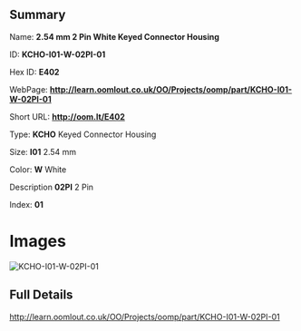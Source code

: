 

## Summary
 
Name: __2.54 mm 2 Pin White Keyed Connector Housing__

ID: __KCHO-I01-W-02PI-01__

Hex ID: __E402__

WebPage: __http://learn.oomlout.co.uk/OO/Projects/oomp/part/KCHO-I01-W-02PI-01__

Short URL: __http://oom.lt/E402__


Type: __KCHO__ Keyed Connector Housing 

Size: __I01__ 2.54 mm 

Color: __W__ White 

Description __02PI__ 2 Pin 

Index: __01__


 # Images
![KCHO-I01-W-02PI-01](http://oomlout.com/oomp-gen/parts/KCHO-I01-W-02PI-01/KCHO-I01-W-02PI-01_420.jpg)



 ## Full Details

 http://learn.oomlout.co.uk/OO/Projects/oomp/part/KCHO-I01-W-02PI-01














